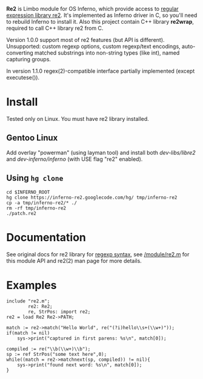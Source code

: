 **Re2** is Limbo module for OS Inferno, which provide access to [regular expression library re2](https://code.google.com/p/re2/). It's implemented as Inferno driver in C, so you'll need to rebuild Inferno to install it. Also this project contain C++ library **re2wrap**, required to call C++ library re2 from C.

Version 1.0.0 support most of re2 features (but API is different). Unsupported: custom regexp options, custom regexp/text encodings, auto-converting matched substrings into non-string types (like int), named capturing groups.

In version 1.1.0 regex(2)-compatible interface partially implemented (except executese()).

# Install #

Tested only on Linux. You must have re2 library installed.

## Gentoo Linux ##

Add overlay "powerman" (using layman tool) and install both _dev-libs/libre2_ and _dev-inferno/inferno_ (with USE flag "re2" enabled).

## Using `hg clone` ##

```
cd $INFERNO_ROOT
hg clone https://inferno-re2.googlecode.com/hg/ tmp/inferno-re2
cp -a tmp/inferno-re2/* ./
rm -rf tmp/inferno-re2
./patch.re2
```

# Documentation #

See original docs for re2 library for [regexp syntax](http://code.google.com/p/re2/wiki/Syntax), see [/module/re2.m](http://code.google.com/p/inferno-re2/source/browse/module/re2.m) for this module API and re2(2) man page for more details.

# Examples #

```
include "re2.m";
        re2: Re2;
        re, StrPos: import re2;
re2 = load Re2 Re2->PATH;

match := re2->match("Hello World", re("(?i)hello\\s+(\\w+)"));
if(match != nil)
    sys->print("captured in first parens: %s\n", match[0]);

compiled := re("\\b(\\w+)\\b");
sp := ref StrPos("some text here",0);
while((match = re2->matchnext(sp, compiled)) != nil){
    sys->print("found next word: %s\n", match[0]);
}
```